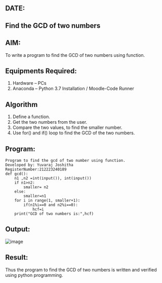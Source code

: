 ## DATE:
## Find the GCD of two numbers

## AIM:
To write a program to find the GCD of two numbers using function.

## Equipments Required:
1. Hardware – PCs
2. Anaconda – Python 3.7 Installation / Moodle-Code Runner

## Algorithm
1. Define a function.
2. Get the two numbers from the user.
3. Compare the two values, to find the smaller number.
4. Use for() and if() loop to find the GCD of the two numbers.

## Program:
```
Program to find the gcd of two number using function.
Developed by: Yuvaraj Joshitha
RegisterNumber:212223240189
def gcd():
    n1 ,n2 =int(input()), int(input())
    if n1>n2:
        smaller= n2
    else:
        smaller=n1
    for i in range(1, smaller+1):
        if(n1%i==0 and n2%i==0):
            hcf=i
    print("GCD of two numbers is:",hcf)  

```

## Output:
![image](https://github.com/user-attachments/assets/e8c5ee66-8a37-41b5-aec5-46ec17b5b63b)




## Result:
Thus the program to find the GCD of two numbers is written and verified using python programming.
